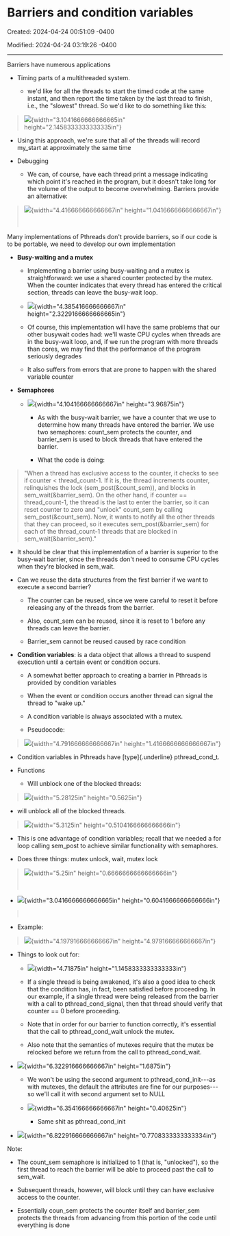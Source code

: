 # Barriers and condition variables

Created: 2024-04-24 00:51:09 -0400

Modified: 2024-04-24 03:19:26 -0400

---

Barriers have numerous applications

-   Timing parts of a multithreaded system.

    -   we'd like for all the threads to start the timed code at the same instant, and then report the time taken by the last thread to finish, i.e., the "slowest" thread. So we'd like to do something like this:

> ![](media/Barriers-and-condition-variables-image1.png){width="3.1041666666666665in" height="2.1458333333333335in"}

-   Using this approach, we're sure that all of the threads will record my_start at approximately the same time

<!-- -->

-   Debugging

    -   We can, of course, have each thread print a message indicating which point it's reached in the program, but it doesn't take long for the volume of the output to become overwhelming. Barriers provide an alternative:

> ![](media/Barriers-and-condition-variables-image2.png){width="4.416666666666667in" height="1.0416666666666667in"}
>
>  

Many implementations of Pthreads don't provide barriers, so if our code is to be portable, we need to develop our own implementation

-   **Busy-waiting and a mutex**

    -   Implementing a barrier using busy-waiting and a mutex is straightforward: we use a shared counter protected by the mutex. When the counter indicates that every thread has entered the critical section, threads can leave the busy-wait loop.

    -   ![](media/Barriers-and-condition-variables-image3.png){width="4.385416666666667in" height="2.3229166666666665in"}

    -   Of course, this implementation will have the same problems that our other busywait codes had: we'll waste CPU cycles when threads are in the busy-wait loop, and, if we run the program with more threads than cores, we may find that the performance of the program seriously degrades

    -   It also suffers from errors that are prone to happen with the shared variable counter

-   **Semaphores**

    -   ![](media/Barriers-and-condition-variables-image4.png){width="4.104166666666667in" height="3.96875in"}

        -   As with the busy-wait barrier, we have a counter that we use to determine how many threads have entered the barrier. We use two semaphores: count_sem protects the counter, and barrier_sem is used to block threads that have entered the barrier.

        -   What the code is doing:

> "When a thread has exclusive access to the counter, it checks to see if counter < thread_count-1. If it is, the thread increments counter, relinquishes the lock (sem_post(&count_sem)), and blocks in sem_wait(&barrier_sem). On the other hand, if counter == thread_count-1, the thread is the last to enter the barrier, so it can reset counter to zero and "unlock" count_sem by calling sem_post(&count_sem). Now, it wants to notify all the other threads that they can proceed, so it executes sem_post(&barrier_sem) for each of the thread_count-1 threads that are blocked in sem_wait(&barrier_sem)."

-   It should be clear that this implementation of a barrier is superior to the busy-wait barrier, since the threads don't need to consume CPU cycles when they're blocked in sem_wait.

-   Can we reuse the data structures from the first barrier if we want to execute a second barrier?

    -   The counter can be reused, since we were careful to reset it before releasing any of the threads from the barrier.

    -   Also, count_sem can be reused, since it is reset to 1 before any threads can leave the barrier.

    -   Barrier_sem cannot be reused caused by race condition

<!-- -->

-   **Condition variables**: is a data object that allows a thread to suspend execution until a certain event or condition occurs.

    -   A somewhat better approach to creating a barrier in Pthreads is provided by condition variables

    -   When the event or condition occurs another thread can signal the thread to "wake up."

    -   A condition variable is always associated with a mutex.

    -   Pseudocode:

> ![](media/Barriers-and-condition-variables-image5.png){width="4.791666666666667in" height="1.4166666666666667in"}

-   Condition variables in Pthreads have [type]{.underline} pthread_cond_t.

-   Functions

    -   Will unblock one of the blocked threads:

> ![](media/Barriers-and-condition-variables-image6.png){width="5.28125in" height="0.5625in"}

-   will unblock all of the blocked threads.

> ![](media/Barriers-and-condition-variables-image7.png){width="5.3125in" height="0.5104166666666666in"}

-   This is one advantage of condition variables; recall that we needed a for loop calling sem_post to achieve similar functionality with semaphores.

<!-- -->

-   Does three things: mutex unlock, wait, mutex lock

> ![](media/Barriers-and-condition-variables-image8.png){width="5.25in" height="0.6666666666666666in"}
>
>  

-   ![](media/Barriers-and-condition-variables-image9.png){width="3.0416666666666665in" height="0.6041666666666666in"}

>  

-   Example:

> ![](media/Barriers-and-condition-variables-image10.png){width="4.197916666666667in" height="4.979166666666667in"}

-   Things to look out for:

    -   ![](media/Barriers-and-condition-variables-image11.png){width="4.71875in" height="1.1458333333333333in"}

    -   If a single thread is being awakened, it's also a good idea to check that the condition has, in fact, been satisfied before proceeding. In our example, if a single thread were being released from the barrier with a call to pthread_cond_signal, then that thread should verify that counter == 0 before proceeding.

    -   Note that in order for our barrier to function correctly, it's essential that the call to pthread_cond_wait unlock the mutex.

    -   Also note that the semantics of mutexes require that the mutex be relocked before we return from the call to pthread_cond_wait.

<!-- -->

-   ![](media/Barriers-and-condition-variables-image12.png){width="6.322916666666667in" height="1.6875in"}

    -   We won't be using the second argument to pthread_cond_init---as with mutexes, the default the attributes are fine for our purposes---so we'll call it with second argument set to NULL

    -   ![](media/Barriers-and-condition-variables-image13.png){width="6.354166666666667in" height="0.40625in"}

        -   Same shit as pthread_cond_init

<!-- -->

-   ![](media/Barriers-and-condition-variables-image14.png){width="6.822916666666667in" height="0.7708333333333334in"}

Note:

-   The count_sem semaphore is initialized to 1 (that is, "unlocked"), so the first thread to reach the barrier will be able to proceed past the call to sem_wait.

-   Subsequent threads, however, will block until they can have exclusive access to the counter.

-   Essentially coun_sem protects the counter itself and barrier_sem protects the threads from advancing from this portion of the code until everything is done














